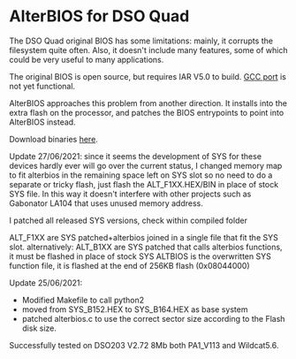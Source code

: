 # AlterBIOS for DSO Quad

The DSO Quad original BIOS has some limitations: mainly, it corrupts the filesystem quite often.
Also, it doesn't include many features, some of which could be very useful to many applications.

The original BIOS is open source, but requires IAR V5.0 to build.
[GCC port](https://github.com/neilstockbridge/dsoquad-BIOS) is not yet functional.

AlterBIOS approaches this problem from another direction. It installs into the extra flash on
the processor, and patches the BIOS entrypoints to point into AlterBIOS instead.

Download binaries [here](http://koti.kapsi.fi/~jpa/dsoquad/).

Update 27/06/2021:
since it seems the development of SYS for these devices hardly ever will go over the current status, I changed memory map to fit alterbios in the remaining space left on SYS slot so no need to do a separate or tricky flash, just flash the ALT_F1XX.HEX/BIN in place of stock SYS file.
In this way it doesn't interfere with other projects such as Gabonator LA104 that uses unused memory address.

I patched all released SYS versions, check within compiled folder

ALT_F1XX are SYS patched+alterbios joined in a single file that fit the SYS slot.
alternatively:
ALT_B1XX are SYS patched that calls alterbios functions, it must be flashed in place of stock SYS
ALTBIOS is the overwritten SYS function file, it is flashed at the end of 256KB flash (0x08044000)

Update 25/06/2021:

- Modified Makefile to call python2
- moved from SYS_B152.HEX to SYS_B164.HEX as base system
- patched alterbios.c to use the correct sector size according to the Flash disk size.

Successfully tested on DSO203 V2.72 8Mb both PA1_V113 and Wildcat5.6.
